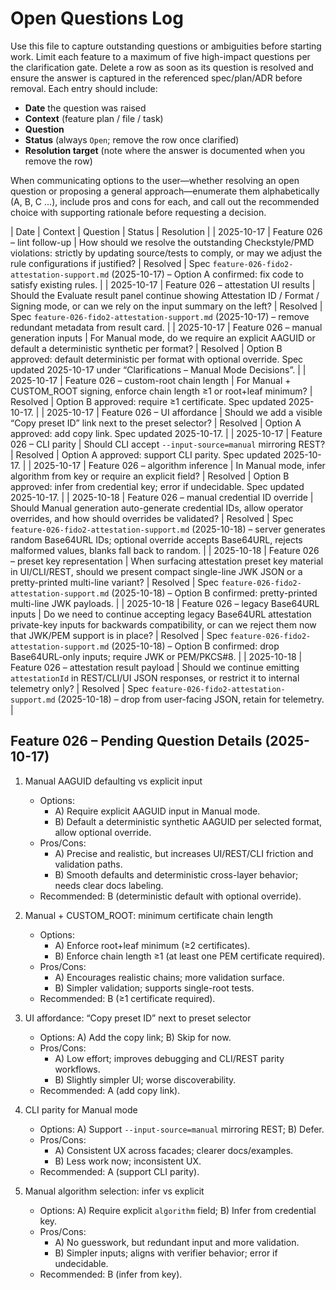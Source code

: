 # Open Questions Log

Use this file to capture outstanding questions or ambiguities before starting work. Limit each feature to a maximum of five high-impact questions per the clarification gate. Delete a row as soon as its question is resolved and ensure the answer is captured in the referenced spec/plan/ADR before removal. Each entry should include:

- **Date** the question was raised
- **Context** (feature plan / file / task)
- **Question**
- **Status** (always `Open`; remove the row once clarified)
- **Resolution target** (note where the answer is documented when you remove the row)

When communicating options to the user—whether resolving an open question or proposing a general approach—enumerate them alphabetically (A, B, C …), include pros and cons for each, and call out the recommended choice with supporting rationale before requesting a decision.

| Date | Context | Question | Status | Resolution |
| 2025-10-17 | Feature 026 – lint follow-up | How should we resolve the outstanding Checkstyle/PMD violations: strictly by updating source/tests to comply, or may we adjust the rule configurations if justified? | Resolved | Spec `feature-026-fido2-attestation-support.md` (2025-10-17) – Option A confirmed: fix code to satisfy existing rules. |
| 2025-10-17 | Feature 026 – attestation UI results | Should the Evaluate result panel continue showing Attestation ID / Format / Signing mode, or can we rely on the input summary on the left? | Resolved | Spec `feature-026-fido2-attestation-support.md` (2025-10-17) – remove redundant metadata from result card. |
| 2025-10-17 | Feature 026 – manual generation inputs | For Manual mode, do we require an explicit AAGUID or default a deterministic synthetic per format? | Resolved | Option B approved: default deterministic per format with optional override. Spec updated 2025-10-17 under “Clarifications – Manual Mode Decisions”. |
| 2025-10-17 | Feature 026 – custom-root chain length | For Manual + CUSTOM_ROOT signing, enforce chain length ≥1 or root+leaf minimum? | Resolved | Option B approved: require ≥1 certificate. Spec updated 2025-10-17. |
| 2025-10-17 | Feature 026 – UI affordance | Should we add a visible “Copy preset ID” link next to the preset selector? | Resolved | Option A approved: add copy link. Spec updated 2025-10-17. |
| 2025-10-17 | Feature 026 – CLI parity | Should CLI accept `--input-source=manual` mirroring REST? | Resolved | Option A approved: support CLI parity. Spec updated 2025-10-17. |
| 2025-10-17 | Feature 026 – algorithm inference | In Manual mode, infer algorithm from key or require an explicit field? | Resolved | Option B approved: infer from credential key; error if undecidable. Spec updated 2025-10-17. |
| 2025-10-18 | Feature 026 – manual credential ID override | Should Manual generation auto-generate credential IDs, allow operator overrides, and how should overrides be validated? | Resolved | Spec `feature-026-fido2-attestation-support.md` (2025-10-18) – server generates random Base64URL IDs; optional override accepts Base64URL, rejects malformed values, blanks fall back to random. |
| 2025-10-18 | Feature 026 – preset key representation | When surfacing attestation preset key material in UI/CLI/REST, should we present compact single-line JWK JSON or a pretty-printed multi-line variant? | Resolved | Spec `feature-026-fido2-attestation-support.md` (2025-10-18) – Option B confirmed: pretty-printed multi-line JWK payloads. |
| 2025-10-18 | Feature 026 – legacy Base64URL inputs | Do we need to continue accepting legacy Base64URL attestation private-key inputs for backwards compatibility, or can we reject them now that JWK/PEM support is in place? | Resolved | Spec `feature-026-fido2-attestation-support.md` (2025-10-18) – Option B confirmed: drop Base64URL-only inputs; require JWK or PEM/PKCS#8. |
| 2025-10-18 | Feature 026 – attestation result payload | Should we continue emitting `attestationId` in REST/CLI/UI JSON responses, or restrict it to internal telemetry only? | Resolved | Spec `feature-026-fido2-attestation-support.md` (2025-10-18) – drop from user-facing JSON, retain for telemetry. |

## Feature 026 – Pending Question Details (2025-10-17)

1. Manual AAGUID defaulting vs explicit input
   - Options:
     - A) Require explicit AAGUID input in Manual mode.
     - B) Default a deterministic synthetic AAGUID per selected format, allow optional override.
   - Pros/Cons:
     - A) Precise and realistic, but increases UI/REST/CLI friction and validation paths.
     - B) Smooth defaults and deterministic cross-layer behavior; needs clear docs labeling.
   - Recommended: B (deterministic default with optional override).

2. Manual + CUSTOM_ROOT: minimum certificate chain length
   - Options:
     - A) Enforce root+leaf minimum (≥2 certificates).
     - B) Enforce chain length ≥1 (at least one PEM certificate required).
   - Pros/Cons:
     - A) Encourages realistic chains; more validation surface.
     - B) Simpler validation; supports single-root tests.
   - Recommended: B (≥1 certificate required).

3. UI affordance: “Copy preset ID” next to preset selector
   - Options: A) Add the copy link; B) Skip for now.
   - Pros/Cons:
     - A) Low effort; improves debugging and CLI/REST parity workflows.
     - B) Slightly simpler UI; worse discoverability.
   - Recommended: A (add copy link).

4. CLI parity for Manual mode
   - Options: A) Support `--input-source=manual` mirroring REST; B) Defer.
   - Pros/Cons:
     - A) Consistent UX across facades; clearer docs/examples.
     - B) Less work now; inconsistent UX.
   - Recommended: A (support CLI parity).

5. Manual algorithm selection: infer vs explicit
   - Options: A) Require explicit `algorithm` field; B) Infer from credential key.
   - Pros/Cons:
     - A) No guesswork, but redundant input and more validation.
     - B) Simpler inputs; aligns with verifier behavior; error if undecidable.
   - Recommended: B (infer from key).
